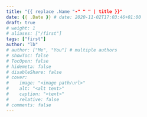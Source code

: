 ```yaml
---
title: "{{ replace .Name "-" " " | title }}"
date: {{ .Date }} # date: 2020-11-02T17:03:46+01:00
draft: true
# weight: 1
# aliases: ["/first"]
tags: ["first"]
author: "lb"
# author: ["Me", "You"] # multiple authors
# showToc: false
# TocOpen: false
# hidemeta: false
# disableShare: false
# cover:
#    image: "<image path/url>"
#    alt: "<alt text>"
#    caption: "<text>"
#    relative: false
# comments: false
---
```


